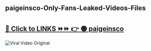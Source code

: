 
 ## paigeinsco-Only-Fans-Leaked-Videos-Files

# <h2><a href="https://mediaupload.pro?paigeinsco">🔗 Click to LINKS ⏩⏩ 👉 🟢 paigeinsco </a></h2>

<a href="https://mediaupload.pro?paigeinsco" rel="nofollow" data-target="animated-image.originalLink"><img src="https://i.ibb.co.com/xMMVF88/686577567.gif" alt="Viral Video Original" style="max-width: 100%; display: inline-block;" data-target="animated-image.originalImage"></a>